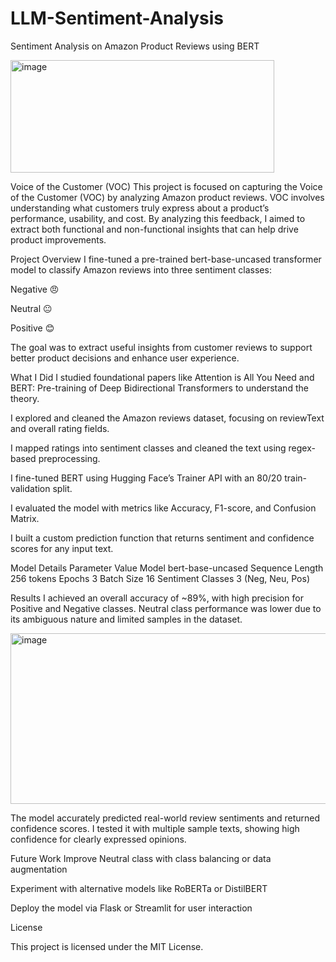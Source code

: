 # LLM-Sentiment-Analysis
Sentiment Analysis on Amazon Product Reviews using BERT

<img width="422" height="180" alt="image" src="https://github.com/user-attachments/assets/f82a7764-41c5-4e55-8c82-d04af5203abc" />


Voice of the Customer (VOC)
This project is focused on capturing the Voice of the Customer (VOC) by analyzing Amazon product reviews. VOC involves understanding what customers truly express about a product’s performance, usability, and cost. By analyzing this feedback, I aimed to extract both functional and non-functional insights that can help drive product improvements.

Project Overview
I fine-tuned a pre-trained bert-base-uncased transformer model to classify Amazon reviews into three sentiment classes:

Negative 😠

Neutral 😐

Positive 😊

The goal was to extract useful insights from customer reviews to support better product decisions and enhance user experience.


What I Did
 I studied foundational papers like Attention is All You Need and BERT: Pre-training of Deep Bidirectional Transformers to understand the theory.

 I explored and cleaned the Amazon reviews dataset, focusing on reviewText and overall rating fields.

 I mapped ratings into sentiment classes and cleaned the text using regex-based preprocessing.

 I fine-tuned BERT using Hugging Face’s Trainer API with an 80/20 train-validation split.

 I evaluated the model with metrics like Accuracy, F1-score, and Confusion Matrix.

 I built a custom prediction function that returns sentiment and confidence scores for any input text.

 Model Details
  Parameter	Value
  Model	bert-base-uncased
  Sequence Length	256 tokens
  Epochs	3
  Batch Size	16
  Sentiment Classes	3 (Neg, Neu, Pos)

  Results
I achieved an overall accuracy of ~89%, with high precision for Positive and Negative classes. Neutral class performance was lower due to its ambiguous nature and limited samples in the dataset.


<img width="539" height="273" alt="image" src="https://github.com/user-attachments/assets/f32ca9c1-e766-4d2a-b294-6968e5438af5" />


The model accurately predicted real-world review sentiments and returned confidence scores. I tested it with multiple sample texts, showing high confidence for clearly expressed opinions.

Future Work
Improve Neutral class with class balancing or data augmentation

Experiment with alternative models like RoBERTa or DistilBERT

Deploy the model via Flask or Streamlit for user interaction


License

This project is licensed under the MIT License.


